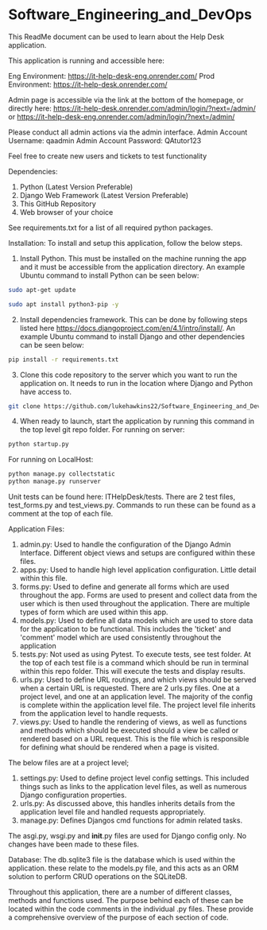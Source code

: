 # Software_Engineering_and_DevOps
This ReadMe document can be used to learn about the Help Desk application.

This application is running and accessible here:

Eng Environment: https://it-help-desk-eng.onrender.com/
Prod Environment: https://it-help-desk.onrender.com/

Admin page is accessible via the link at the bottom of the homepage, or directly here:
https://it-help-desk.onrender.com/admin/login/?next=/admin/ or
https://it-help-desk-eng.onrender.com/admin/login/?next=/admin/

Please conduct all admin actions via the admin interface. 
Admin Account Username: qaadmin
Admin Account Password: QAtutor123

Feel free to create new users and tickets to test functionality

Dependencies:
1. Python (Latest Version Preferable)
2. Django Web Framework (Latest Version Preferable)
3. This GitHub Repository
4. Web browser of your choice

See requirements.txt for a list of all required python packages.

Installation:
To install and setup this application, follow the below steps.
1. Install Python. This must be installed on the machine running the app and it must be accessible from the application directory. An example Ubuntu command to install Python can be seen below:
```bash
sudo apt-get update
```
```bash
sudo apt install python3-pip -y
```
2. Install dependencies framework. This can be done by following steps listed here https://docs.djangoproject.com/en/4.1/intro/install/. An example Ubuntu command to install Django and other dependencies can be seen below:
```bash
pip install -r requirements.txt
```
3. Clone this code repository to the server which you want to run the application on. It needs to run in the location where Django and Python have access to. 
```bash
git clone https://github.com/lukehawkins22/Software_Engineering_and_DevOps.git
```
4. When ready to launch, start the application by running this command in the top level git repo folder. 
For running on server:
```bash
python startup.py
```
For running on LocalHost:
```bash
python manage.py collectstatic
python manage.py runserver 
```

Unit tests can be found here: ITHelpDesk/tests. There are 2 test files, test_forms.py and test_views.py. Commands to run these can be found as a comment at the top of each file.

Application Files:
1. admin.py: Used to handle the configuration of the Django Admin Interface. Different object views and setups are configured within these files.
2. apps.py: Used to handle high level application configuration. Little detail within this file.
3. forms.py: Used to define and generate all forms which are used throughout the app. Forms are used to present and collect data from the user which is then used throughout the application. There are multiple types of form which are used within this app.
4. models.py: Used to define all data models which are used to store data for the application to be functional. This includes the 'ticket' and 'comment' model which are used consistently throughout the application
5. tests.py: Not used as using Pytest. To execute tests, see test folder. At the top of each test file is a command which should be run in terminal within this repo folder. This will execute the tests and display results. 
6. urls.py: Used to define URL routings, and which views should be served when a certain URL is requested. There are 2 urls.py files. One at a project level, and one at an application level. The majority of the config is complete within the application level file. The project level file inherits from the application level to handle requests.
7. views.py: Used to handle the rendering of views, as well as functions and methods which should be executed should a view be called or rendered based on a URL request. This is the file which is responsible for defining what should be rendered when a page is visited. 

The below files are at a project level;
1. settings.py: Used to define project level config settings. This included things such as links to the application level files, as well as numerous Django configuration properties. 
2. urls.py: As discussed above, this handles inherits details from the application level file and handled requests appropriately. 
3. manage.py: Defines Djangos cmd functions for admin related tasks.

The asgi.py, wsgi.py and __init__.py files are used for Django config only. No changes have been made to these files. 

Database: The db.sqlite3 file is the database which is used within the application. these relate to the models.py file, and this acts as an ORM solution to perform CRUD operations on the SQLiteDB. 

Throughout this application, there are a number of different classes, methods and functions used. The purpose behind each of these can be located within the code comments in the individual .py files. These provide a comprehensive overview of the purpose of each section of code. 

